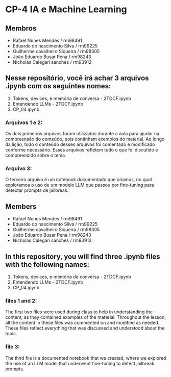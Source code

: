 # CP-4 IA e Machine Learning

## Membros

* Rafael Nunes Mendes / rm98491
* Eduardo do nascimento Silva / rm99225
* Guilherme cavalheiro Siqueira / rm98305
* João Eduardo Busar Pena / rm98243
* Nicholas Calegari sanches / rm93912

## Nesse repositório, você irá achar 3 arquivos .ipynb com os seguintes nomes:

1. Tokens, devices, e memória de conversa - 2TDCF.ipynb 
2. Entendendo LLMs - 2TDCF.ipynb 
3. CP_04.ipynb

### Arquivos 1 e 2:
Os dois primeiros arquivos foram utilizados durante a aula para ajudar na compreensão do conteúdo, pois continham exemplos do material. Ao longo da lição, todo o conteúdo desses arquivos foi comentado e modificado conforme necessário. Esses arquivos refletem tudo o que foi discutido e compreendido sobre o tema.

### Arquivo 3:
O terceiro arquivo é um notebook documentado que criamos, no qual exploramos o uso de um modelo LLM que passou por fine-tuning para detectar prompts de jailbreak.

## Members

* Rafael Nunes Mendes / rm98491
* Eduardo do nascimento Silva / rm99225
* Guilherme cavalheiro Siqueira / rm98305
* João Eduardo Busar Pena / rm98243
* Nicholas Calegari sanches / rm93912
  
## In this repository, you will find three .ipynb files with the following names:

1. Tokens, devices, e memória de conversa - 2TDCF.ipynb 
2. Entendendo LLMs - 2TDCF.ipynb 
3. CP_04.ipynb

### files 1 and 2:
The first two files were used during class to help in understanding the content, as they contained examples of the material. Throughout the lesson, all the content in these files was commented on and modified as needed. These files reflect everything that was discussed and understood about the topic.

### file 3:
The third file is a documented notebook that we created, where we explored the use of an LLM model that underwent fine-tuning to detect jailbreak prompts.






